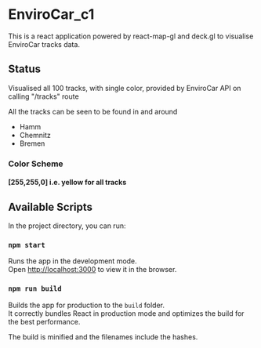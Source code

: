 # EnviroCar_c1
This is a react application powered by react-map-gl and deck.gl to visualise EnviroCar tracks data.

## Status

Visualised all 100 tracks, with single color, provided by EnviroCar API on calling "/tracks" route

All the tracks can be seen to be found in and around

* Hamm
* Chemnitz
* Bremen

### Color Scheme

#### [255,255,0] i.e. yellow for all tracks

## Available Scripts

In the project directory, you can run:

### `npm start`

Runs the app in the development mode.<br />
Open [http://localhost:3000](http://localhost:3000) to view it in the browser.

### `npm run build`

Builds the app for production to the `build` folder.<br />
It correctly bundles React in production mode and optimizes the build for the best performance.

The build is minified and the filenames include the hashes.<br />
